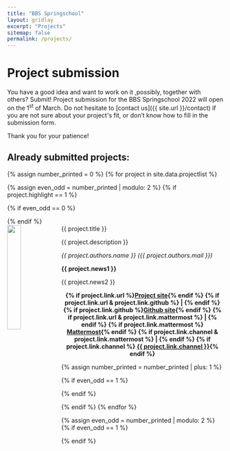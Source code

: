 ```yaml
---
title: "BBS Springschool"
layout: gridlay
excerpt: "Projects"
sitemap: false
permalink: /projects/
---
```



# Project submission

You have a good idea and want to work on it ,possibly, together with others? Submit! Project submission for the BBS Springschool 2022 will open on the 1<sup>st</sup> of March. Do not hesitate to [contact us]({{ site.url }}/contact) if you are not sure about your project's fit, or don’t know how to fill in the submission form.

Thank you for your patience!


## Already submitted projects:

{% assign number_printed = 0 %}
{% for project in site.data.projectlist %}

{% assign even_odd = number_printed | modulo: 2 %}
{% if project.highlight == 1 %}

{% if even_odd == 0 %}
<div class="row">
{% endif %}

<div class="col-sm-6 clearfix">
 <div class="well">
  <pubtit>{{ project.title }}</pubtit>
  <img src="{{ site.url }}{{ site.baseurl }}/images/project_pic/{{ project.image }}" class="img-responsive" width="25%" style="float: left" />
  <p>{{ project.description }}</p>
  <p><em>{{ project.authors.name }} ({{ project.authors.mail }})</em></p>
  <p class="text-danger"><strong> {{ project.news1 }}</strong></p>
  <p> {{ project.news2 }}</p>
  <p>
  <center>
  <strong>
  {% if project.link.url %}<a href="{{ project.link.url }}">Project site</a>{% endif %}
  {% if project.link.url & project.link.github %} | {% endif %}
  {% if project.link.github %}<a href="{{ project.link.github }}">Github site</a>{% endif %}
  {% if project.link.url & project.link.mattermost %} | {% endif %}
  {% if project.link.mattermost %} <a href="{{ project.link.mattermost }}">Mattermost</a>{% endif %}
  {% if project.link.channel & project.link.mattermost %} | {% endif %}
  {% if project.link.channel %} <a href="{{ project.link.channel-ling }}">{{ project.link.channel }}</a>{% endif %}
  </strong>
  </center>
  </p>
 </div>
</div>

{% assign number_printed = number_printed | plus: 1 %}

{% if even_odd == 1 %}
</div>
{% endif %}

{% endif %}
{% endfor %}

{% assign even_odd = number_printed | modulo: 2 %}
{% if even_odd == 1 %}
</div>
{% endif %}

